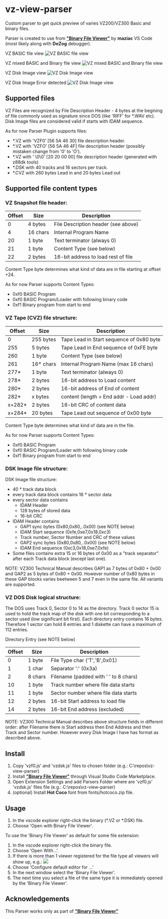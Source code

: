 # vz-view-parser

Custom parser to get quick preview of varies VZ200/VZ300 Basic and binary files.

Parser is created to use from [**"Binary File Viewer"**](https://github.com/maziac/binary-file-viewer) by **maziac** VS Code (most likely along with **DeZog** debugger).

VZ BASIC file view
![VZ BASIC file view](docs/vz-preview-1.png)

VZ mixed BASIC and Binary file view
![VZ mixed BASIC and Binary file view](docs/vz-preview-2.png)

VZ Disk Image view
![VZ Disk Image view](docs/vz-preview-3.png)

VZ Disk Image Error detected
![VZ Disk Image view](docs/vz-preview-4.png)

## Supported files

VZ Files are recognized by File Description Header - 4 bytes at the begining of file commonly used as signature since DOS (like 'RIFF' for *.WAV etc). Disk Image files are considered valid 
if starts with IDAM sequence.

As for now Parser Plugin supports files:
- *.VZ with 'VZF0' [56 5A 46 30] file description header.
- *.VZ with 'VZFO' [56 5A 46 4F] file description header (possibly mistaken change from '0' to 'O').
- *.VZ with '  \0\0' [20 20 00 00] file description header (generated with z88dk tools)
- *.DSK with 40 tracks and 16 sectors per track.
- *.CVZ with 260 bytes Lead in and 20 bytes Lead out

## Supported file content types

### VZ Snapshot file header:

| Offset  | Size     | Description                         |
|---------|----------|-------------------------------------|
|  0      | 4 bytes  | File Description header (see above) |
|  4      | 16 chars | Internal Program Name               |
|  20     | 1 byte   | Text terminator (always 0)          |
|  21     | 1 byte   | Content Type (see below)            |
|  22     | 2 bytes  | 16-bit address to load rest of file |

Content Type byte determines what kind of data are in file starting at offset +24.

As for now Parser supports Content Types:
- 0xf0 BASIC Program 
- 0xf0 BASIC Program/Loader with following binary code 
- 0xf1 Binary program from start to end

### VZ Tape (CVZ) file structure:

| Offset  | Size     | Description                             |
|---------|----------|-----------------------------------------|
|  0      | 255 bytes| Tape Lead in Start sequence of 0x80 byte|
|  255    | 5 bytes  | Tape Lead in End sequence of 0xFE byte  |
|  260    | 1 byte   | Content Type (see below)                |
|  261    | 16* chars| Internal Program Name (max 16 chars)    |
|  277*   | 1 byte   | Text terminator (always 0)              |
|  278*   | 2 bytes  | 16-bit address to Load content          |
|  280*   | 2 bytes  | 16-bit address of End of content        |
|  282*   | x bytes  | content (length = End addr - Load addr) |
|  x+282* | 2 bytes  | 16-bit CRC of content data              |
|  x+284* | 20 bytes | Tape Lead out sequence of 0x00 byte     |

Content Type byte determines what kind of data are in the file.

As for now Parser supports Content Types:
- 0xf0 BASIC Program 
- 0xf0 BASIC Program/Loader with following binary code 
- 0xf1 Binary program from start to end


### DSK Image file structure:

DSK Image file structure:
 - 40 * track data block
 - every track data block contains 16 * sector data
 - every sector data contains 
	- IDAM Header
	- 128 bytes of stored data 
	- 16-bit CRC
 - IDAM Header contains
	- GAP1 sync bytes (0x80,0x80,..0x00) (see NOTE below)
	- IDAM Start sequence (0xfe,0xe7,0x18,0xc3)
	- Track number, Sector Number and CRC of these values
	- GAP2 sync bytes (0x80,0x80,..0x00) (see NOTE below)
	- IDAM End sequence (0xc3,0x18,0xe7,0xfe)
 - Some files contains extra 15 or 16 bytes of 0x00 as a "track separator" after each Track data block (except last one).

NOTE: VZ300 Technical Manual describes GAP1 as 7 bytes of 0x80 + 0x00 and GAP2 as 5 bytes of 0x80 + 0x00. However number of 0x80 bytes in these GAP blocks varies beetween 5 and 7 even in the same file. All variants are supported.

### VZ DOS Disk logical structure:

The DOS uses Track 0, Sector 0 to 14 as the directory. Track 0 sector 15 is used to hold the track map of the disk with one bit corresponding to a sector used (low significant bit first).
Each directory entry contains 16 bytes. Therefore 1 sector can hold 8 entries and 1 diskette can have a maximum of 112 entries.

Directory Entry (see NOTE below)

| Offset  | Size     | Description                          |
|---------|----------|--------------------------------------|
|  0      | 1 byte   | File Type char ('T','B',0x01) 	    |
|  1      | 1 char   | Separator ':' (0x3a)                 |
|  2      | 8 chars  | Filename (padded with ' ' to 8 chars)|
|  10     | 1 byte   | Track number where file data starts  |
|  11     | 1 byte   | Sector number where file data starts |
|  12     | 2 bytes  | 16-bit Start address to load file	|
|  14     | 2 bytes  | 16-bit End address (excluded)  		|

NOTE: VZ300 Technical Manual describes above structure fields in different order: after Filename there is Start address then End Address and then Track and Sector number. However every Disk Image I have has format as described above.

 ## Install

1. Copy 'vzf0.js' and 'vzdsk.js' files to chosen folder (e.g.: C:\repos\vz-view-parser\)
2. Install [**"Binary File Viewer"**](https://github.com/maziac/binary-file-viewer) through Visual Studio Code Marketplace.
3. Open Extension Settings and add Parsers Folder where are 'vzf0.js' 'vzdsk.js' files file (e.g.: C:\repos\vz-view-parser\)
4. (optional) Install **Hot Coco** font from fonts/hotcoco.zip file.

## Usage

1. In the vscode explorer right-click the binary (*.VZ or *.DSK) file.
2. Choose 'Open with Binary File Viewer'.

To use the 'Binary File Viewer' as default for some file extension:
1. In the vscode explorer right-click the binary file.
2. Choose 'Open With...'.
3. If there is more than 1 viewer registered for the file type all viewers will show up, e.g.:
![](https://github.com/maziac/binary-file-viewer/blob/main/assets/remote/viewer_selection.jpg)
4. Choose 'Configure default editor for ...'
5. In the next window select the 'Binary File Viewer'.
6. The next time you select a file of the same type it is immediately opened by the 'Binary File Viewer'.


## Acknowledgements

This Parser works only as part of [**"Binary File Viewer"**](https://github.com/maziac/binary-file-viewer) 

